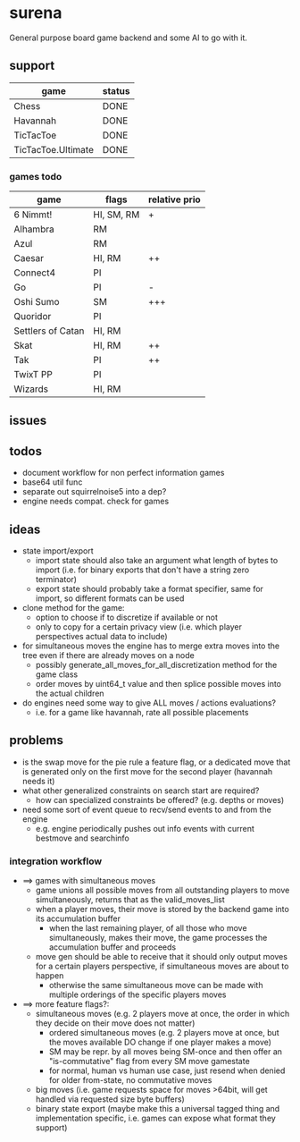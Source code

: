 # surena

General purpose board game backend and some AI to go with it.

## support
|game|status|
|---|---|
|Chess|DONE|
|Havannah|DONE|
|TicTacToe|DONE|
|TicTacToe.Ultimate|DONE|

### games todo

|game|flags|relative prio|
|---|---|---|
|6 Nimmt!|HI, SM, RM|+|
|Alhambra|RM||
|Azul|RM||
|Caesar|HI, RM|++|
|Connect4|PI||
|Go|PI|-|
|Oshi Sumo|SM|+++|
|Quoridor|PI||
|Settlers of Catan|HI, RM||
|Skat|HI, RM|++|
|Tak|PI|++|
|TwixT PP|PI||
|Wizards|HI, RM||


## issues


## todos
* document workflow for non perfect information games
* base64 util func
* separate out squirrelnoise5 into a dep?
* engine needs compat. check for games

## ideas
* state import/export
  * import state should also take an argument what length of bytes to import (i.e. for binary exports that don't have a string zero terminator)
  * export state should probably take a format specifier, same for import, so different formats can be used
* clone method for the game:
  * option to choose if to discretize if available or not
  * only to copy for a certain privacy view (i.e. which player perspectives actual data to include)
* for simultaneous moves the engine has to merge extra moves into the tree even if there are already moves on a node
  * possibly generate_all_moves_for_all_discretization method for the game class
  * order moves by uint64_t value and then splice possible moves into the actual children
* do engines need some way to give ALL moves / actions evaluations?
  * i.e. for a game like havannah, rate all possible placements

## problems
* is the swap move for the pie rule a feature flag, or a dedicated move that is generated only on the first move for the second player (havannah needs it)
* what other generalized constraints on search start are required?
  * how can specialized constraints be offered? (e.g. depths or moves)
* need some sort of event queue to recv/send events to and from the engine
  * e.g. engine periodically pushes out info events with current bestmove and searchinfo

### integration workflow
* ==> games with simultaneous moves
  * game unions all possible moves from all outstanding players to move simultaneously, returns that as the valid_moves_list
  * when a player moves, their move is stored by the backend game into its accumulation buffer
    * when the last remaining player, of all those who move simultaneously, makes their move, the game processes the accumulation buffer and proceeds
  * move gen should be able to receive that it should only output moves for a certain players perspective, if simultaneous moves are about to happen
    * otherwise the same simultaneous move can be made with multiple orderings of the specific players moves
* ==> more feature flags?:
  * simultaneous moves (e.g. 2 players move at once, the order in which they decide on their move does not matter)
    * ordered simultaneous moves (e.g. 2 players move at once, but the moves available DO change if one player makes a move)
    * SM may be repr. by all moves being SM-once and then offer an "is-commutative" flag from every SM move gamestate
    * for normal, human vs human use case, just resend when denied for older from-state, no commutative moves
  * big moves (i.e. game requests space for moves >64bit, will get handled via requested size byte buffers)
  * binary state export (maybe make this a universal tagged thing and implementation specific, i.e. games can expose what format they support)
